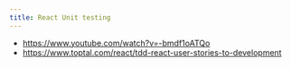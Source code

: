 ```yaml
---
title: React Unit testing
---
```


- https://www.youtube.com/watch?v=-bmdf1oATQo
- https://www.toptal.com/react/tdd-react-user-stories-to-development
